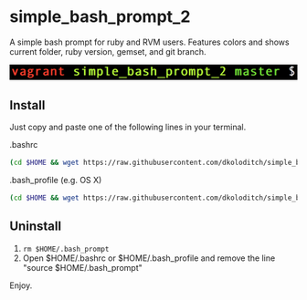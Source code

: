 # simple_bash_prompt_2

A simple bash prompt for ruby and RVM users. Features colors and shows current folder, ruby version, gemset, and git branch.

![sexy-bash-prompt screenshot][screenshot]

[screenshot]: screenshot.png

## Install
Just copy and paste one of the following lines in your terminal.

.bashrc 
```bash
(cd $HOME && wget https://raw.githubusercontent.com/dkoloditch/simple_bash_prompt_2/master/.bash_prompt) && (echo "" >> $HOME/.bashrc && echo "source $HOME/.bash_prompt" >> $HOME/.bashrc) && source $HOME/.bashrc
```

.bash_profile (e.g. OS X)
```bash
(cd $HOME && wget https://raw.githubusercontent.com/dkoloditch/simple_bash_prompt_2/master/.bash_prompt) && (echo "" >> $HOME/.bash_profile && echo "source $HOME/.bash_prompt" >> $HOME/.bash_profile) && source $HOME/.bash_profile
```

## Uninstall
1. ```rm $HOME/.bash_prompt```
2. Open $HOME/.bashrc or $HOME/.bash_profile and remove the line "source $HOME/.bash_prompt"

Enjoy.
